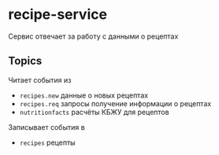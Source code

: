 # recipe-service

Сервис отвечает за работу с данными о рецептах

## Topics

Читает события из

- `recipes.new` данные о новых рецептах
- `recipes.req` запросы получение информации о рецептах
- `nutritionfacts` расчёты КБЖУ для рецептов


Записывает события в

- `recipes` рецепты
